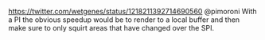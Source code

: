 https://twitter.com/wetgenes/status/1218211392714690560 @pimoroni With a PI the obvious speedup would be to render to a local buffer and then make sure to only squirt areas that have changed over the SPI.